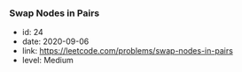 ### Swap Nodes in Pairs

* id: 24
* date: 2020-09-06
* link: https://leetcode.com/problems/swap-nodes-in-pairs
* level: Medium
